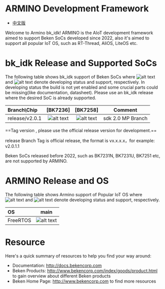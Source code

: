 # ARMINO Development Framework

* [中文版](./README_CN.md)

Welcome to Armino bk_idk!
ARMINO is the AIoT development framework aimed to support Beken SoCs developed since 2022, also it's aimed to support
all popular IoT OS, such as RT-Thread, AliOS, LiteOS etc.


# bk_idk Release and Supported SoCs

The following table shows bk_idk support of Beken SoCs where ![alt text][developing] and ![alt text][supported]
denote developing status and support, respectively. In developing status the build is not yet enabled and some
crucial parts could be missing(like documentation, datasheet). Please use an bk_idk release where the desired
SoC is already supported.


|Branch\Chip   |        [BK7236]        |      [BK7258]          |      Comment            |
|:------------ |:---------------------: |:---------------------: |:----------------------: |
|release/v2.0.1|![alt text][supported] |![alt text][supported]   |sdk 2.0 MP Branch        |


[supported]: https://img.shields.io/badge/-supported-green "supported"
[developing]: https://img.shields.io/badge/-developing-orange "developing"

==Tag version , please use the official release version for development.==

release Branch Tag is official release, the format is vx.x.x.x，for example: v2.0.1.1

Beken SoCs released before 2022, such as BK7231N, BK7231U, BK7251 etc, are not supported by ARMINO.

# ARMINO Release and OS

The following table shows Armino support of Popular IoT OS where ![alt text][developing] and ![alt text][supported]
denote developing status and support, respectively.

|OS           |         main           |
|:----------- |:---------------------: |
|FreeRTOS     | ![alt text][supported] |

[supported]: https://img.shields.io/badge/-supported-green "supported"
[developing]: https://img.shields.io/badge/-developing-orange "developing"

# Resource

Here's a quick summary of resources to help you find your way around:

 - Documentation: http://docs.bekencorp.com
 - Beken Products: http://www.bekencorp.com/index/goods/product.html to gain overview about different Beken products
 - Beken Home Page: http://www.bekencorp.com to find more resources
